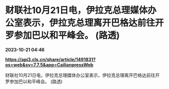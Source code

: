 # 财联社10月21日电，伊拉克总理媒体办公室表示，伊拉克总理离开巴格达前往开罗参加巴以和平峰会。 (路透)

**2023-10-21 04:46**

**https://api3.cls.cn/share/article/1491831?os=web&sv=7.7.5&app=CailianpressWeb**

财联社10月21日电，伊拉克总理媒体办公室表示，伊拉克总理离开巴格达前往开罗参加巴以和平峰会。 (路透)